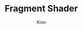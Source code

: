 ---
index : 12
author : Kion
title : Fragment Shader
slug : gtk-astroids
source : https://github.com/kion-dgl/DashGL-GTK-Astroids-Tutorial/tree/master/12_Fragment_Shader
length : 18
---